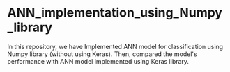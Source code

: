 # ANN_implementation_using_Numpy_library
In this repository, we have Implemented ANN model for classification using Numpy library (without using Keras). Then, compared the model's performance with ANN model implemented using Keras library. 
